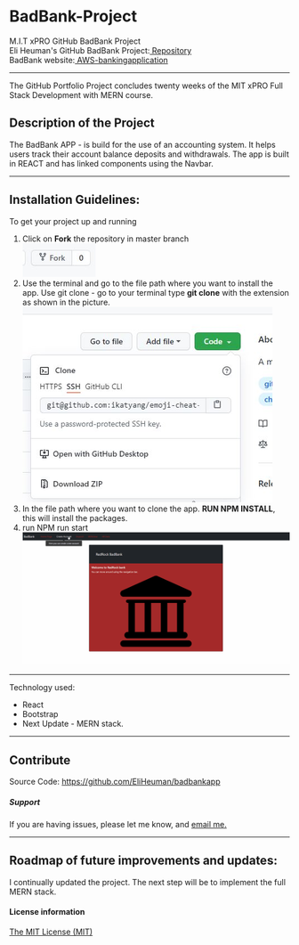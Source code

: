# BadBank-Project
M.I.T xPRO GitHub BadBank Project<br>
Eli Heuman's GitHub BadBank Project:<a href="https://github.com/EliHeuman/eliheuman.github.io"> Repository</a><br>
BadBank website:<a href=https://eli-heumanbankingapplication.s3.amazonaws.com/index.html> AWS-bankingapplication</a>
___

The GitHub Portfolio Project concludes twenty weeks of the MIT xPRO Full Stack Development with MERN course.

## Description of the Project
The BadBank APP - is build for the use of an accounting system. It helps users track their account balance deposits and withdrawals.
The app is built in REACT and has linked components using the Navbar.
___
## Installation Guidelines:
To get your project up and running<br>
1. Click on **Fork** the repository in master branch<br>
![Image of Fork Button](https://github.com/EliHeuman/badbankapp/blob/master/Fork.JPG?raw=true)<br>
2. Use the terminal and go to the file path where you want to install the app. Use git clone - go to your terminal type **git clone** with the extension as shown in the picture.<br>
![Image of Clone Button](https://github.com/EliHeuman/badbankapp/blob/master/Clone.JPG?raw=true)<br>
3. In the file path where you want to clone the app. **RUN NPM INSTALL**, this will install the packages.
4. run NPM run start
![GIF of the BadBanking APP](https://github.com/EliHeuman/badbankapp/blob/master/BadBankGIF.gif?raw=true)<br>
___
Technology used:
* React 
* Bootstrap
* Next Update - MERN stack.
___
## Contribute
Source Code: https://github.com/EliHeuman/badbankapp

##### Support
If you are having issues, please let me know, and <a href="mailto:biz.elih@gmail.com"> email me.</a>
___
## Roadmap of future improvements and updates:
I continually updated the project. The next step will be to implement the full MERN stack.

#### License information

<a href="http://eliheuman.github.io/License.txt">The MIT License (MIT)</a>

